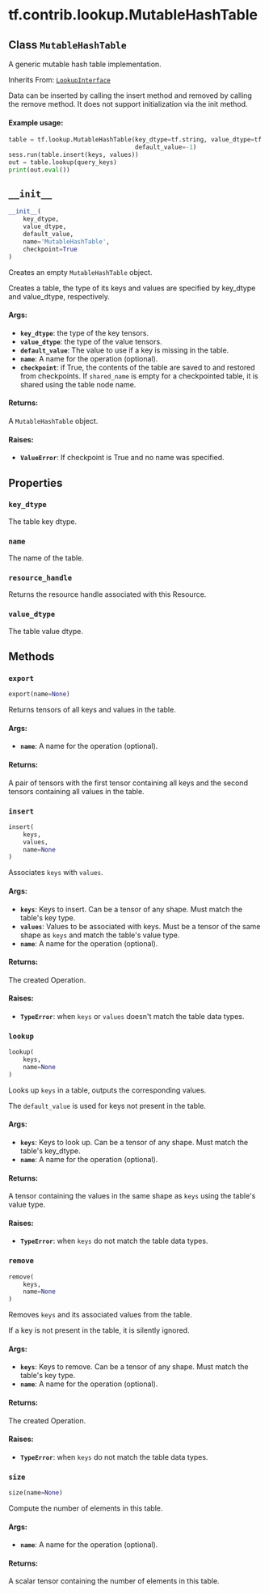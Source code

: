 <div itemscope itemtype="http://developers.google.com/ReferenceObject">
<meta itemprop="name" content="tf.contrib.lookup.MutableHashTable" />
<meta itemprop="path" content="Stable" />
<meta itemprop="property" content="key_dtype"/>
<meta itemprop="property" content="name"/>
<meta itemprop="property" content="resource_handle"/>
<meta itemprop="property" content="value_dtype"/>
<meta itemprop="property" content="__init__"/>
<meta itemprop="property" content="export"/>
<meta itemprop="property" content="insert"/>
<meta itemprop="property" content="lookup"/>
<meta itemprop="property" content="remove"/>
<meta itemprop="property" content="size"/>
</div>

# tf.contrib.lookup.MutableHashTable

## Class `MutableHashTable`

A generic mutable hash table implementation.

Inherits From: [`LookupInterface`](../../../tf/contrib/lookup/LookupInterface.md)

<!-- Placeholder for "Used in" -->

Data can be inserted by calling the insert method and removed by calling the
remove method. It does not support initialization via the init method.

#### Example usage:



```python
table = tf.lookup.MutableHashTable(key_dtype=tf.string, value_dtype=tf.int64,
                                   default_value=-1)
sess.run(table.insert(keys, values))
out = table.lookup(query_keys)
print(out.eval())
```

<h2 id="__init__"><code>__init__</code></h2>

``` python
__init__(
    key_dtype,
    value_dtype,
    default_value,
    name='MutableHashTable',
    checkpoint=True
)
```

Creates an empty `MutableHashTable` object.

Creates a table, the type of its keys and values are specified by key_dtype
and value_dtype, respectively.

#### Args:


* <b>`key_dtype`</b>: the type of the key tensors.
* <b>`value_dtype`</b>: the type of the value tensors.
* <b>`default_value`</b>: The value to use if a key is missing in the table.
* <b>`name`</b>: A name for the operation (optional).
* <b>`checkpoint`</b>: if True, the contents of the table are saved to and restored
  from checkpoints. If `shared_name` is empty for a checkpointed table, it
  is shared using the table node name.


#### Returns:

A `MutableHashTable` object.



#### Raises:


* <b>`ValueError`</b>: If checkpoint is True and no name was specified.



## Properties

<h3 id="key_dtype"><code>key_dtype</code></h3>

The table key dtype.


<h3 id="name"><code>name</code></h3>

The name of the table.


<h3 id="resource_handle"><code>resource_handle</code></h3>

Returns the resource handle associated with this Resource.


<h3 id="value_dtype"><code>value_dtype</code></h3>

The table value dtype.




## Methods

<h3 id="export"><code>export</code></h3>

``` python
export(name=None)
```

Returns tensors of all keys and values in the table.


#### Args:


* <b>`name`</b>: A name for the operation (optional).


#### Returns:

A pair of tensors with the first tensor containing all keys and the
  second tensors containing all values in the table.


<h3 id="insert"><code>insert</code></h3>

``` python
insert(
    keys,
    values,
    name=None
)
```

Associates `keys` with `values`.


#### Args:


* <b>`keys`</b>: Keys to insert. Can be a tensor of any shape. Must match the table's
  key type.
* <b>`values`</b>: Values to be associated with keys. Must be a tensor of the same
  shape as `keys` and match the table's value type.
* <b>`name`</b>: A name for the operation (optional).


#### Returns:

The created Operation.



#### Raises:


* <b>`TypeError`</b>: when `keys` or `values` doesn't match the table data
  types.

<h3 id="lookup"><code>lookup</code></h3>

``` python
lookup(
    keys,
    name=None
)
```

Looks up `keys` in a table, outputs the corresponding values.

The `default_value` is used for keys not present in the table.

#### Args:


* <b>`keys`</b>: Keys to look up. Can be a tensor of any shape. Must match the
  table's key_dtype.
* <b>`name`</b>: A name for the operation (optional).


#### Returns:

A tensor containing the values in the same shape as `keys` using the
  table's value type.



#### Raises:


* <b>`TypeError`</b>: when `keys` do not match the table data types.

<h3 id="remove"><code>remove</code></h3>

``` python
remove(
    keys,
    name=None
)
```

Removes `keys` and its associated values from the table.

If a key is not present in the table, it is silently ignored.

#### Args:


* <b>`keys`</b>: Keys to remove. Can be a tensor of any shape. Must match the table's
  key type.
* <b>`name`</b>: A name for the operation (optional).


#### Returns:

The created Operation.



#### Raises:


* <b>`TypeError`</b>: when `keys` do not match the table data types.

<h3 id="size"><code>size</code></h3>

``` python
size(name=None)
```

Compute the number of elements in this table.


#### Args:


* <b>`name`</b>: A name for the operation (optional).


#### Returns:

A scalar tensor containing the number of elements in this table.





